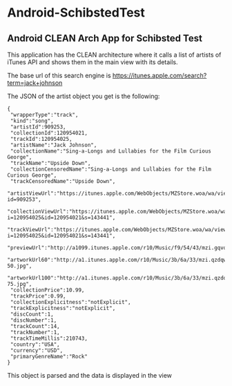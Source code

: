 # Android-SchibstedTest
## Android CLEAN Arch App for Schibsted Test

This application has the CLEAN architecture where it calls a list of artists of iTunes API and shows them in the main view with its details.

The base url of this search engine is https://itunes.apple.com/search?term=jack+johnson

The JSON of the artist object you get is the following:

```
{
 "wrapperType":"track",
 "kind":"song",
 "artistId":909253,
 "collectionId":120954021,
 "trackId":120954025,
 "artistName":"Jack Johnson",
 "collectionName":"Sing-a-Longs and Lullabies for the Film Curious George",
 "trackName":"Upside Down",
 "collectionCensoredName":"Sing-a-Longs and Lullabies for the Film Curious George",
 "trackCensoredName":"Upside Down",
 "artistViewUrl":"https://itunes.apple.com/WebObjects/MZStore.woa/wa/viewArtist?id=909253",
 "collectionViewUrl":"https://itunes.apple.com/WebObjects/MZStore.woa/wa/viewAlbum?i=120954025&id=120954021&s=143441",
 "trackViewUrl":"https://itunes.apple.com/WebObjects/MZStore.woa/wa/viewAlbum?i=120954025&id=120954021&s=143441",
 "previewUrl":"http://a1099.itunes.apple.com/r10/Music/f9/54/43/mzi.gqvqlvcq.aac.p.m4p",
 "artworkUrl60":"http://a1.itunes.apple.com/r10/Music/3b/6a/33/mzi.qzdqwsel.60x60-50.jpg",
 "artworkUrl100":"http://a1.itunes.apple.com/r10/Music/3b/6a/33/mzi.qzdqwsel.100x100-75.jpg",
 "collectionPrice":10.99,
 "trackPrice":0.99,
 "collectionExplicitness":"notExplicit",
 "trackExplicitness":"notExplicit",
 "discCount":1,
 "discNumber":1,
 "trackCount":14,
 "trackNumber":1,
 "trackTimeMillis":210743,
 "country":"USA",
 "currency":"USD",
 "primaryGenreName":"Rock"
}
```

This object is parsed and the data is displayed in the view
